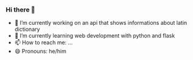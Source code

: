 ### Hi there 👋

- 🔭 I’m currently working on an api that shows informations about latin dictionary
- 🌱 I’m currently learning web development with python and flask
- 📫 How to reach me: ...
- 😄 Pronouns: he/him
